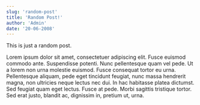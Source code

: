 ```yaml
---
slug: 'random-post'
title: 'Random Post!'
author: 'Admin'
date: '20-06-2008'
---
```


This is just a random post.

Lorem ipsum dolor sit amet, consectetuer adipiscing elit. Fusce euismod commodo ante. Suspendisse potenti. Nunc pellentesque quam vel pede. Ut a lorem non urna molestie euismod. Fusce consequat tortor eu urna. Pellentesque aliquam, pede eget tincidunt feugiat, nunc massa hendrerit magna, non ultricies neque lectus nec dui. In hac habitasse platea dictumst. Sed feugiat quam eget lectus. Fusce at pede. Morbi sagittis tristique tortor. Sed erat justo, blandit ac, dignissim in, pretium ut, urna.